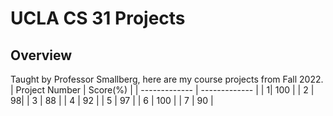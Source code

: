 # UCLA CS 31 Projects

## Overview
Taught by Professor Smallberg, here are my course projects from Fall 2022.
| Project Number  | Score(%) |
| ------------- | ------------- |
| 1| 100  |
| 2  | 98|
| 3  | 88  |
| 4  | 92 |
| 5  | 97  |
| 6  | 100 |
| 7  | 90  |
